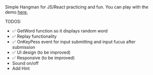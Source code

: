 Simple Hangman for JS/React practicing and fun. You can play with the demo [here](https://hangman-game-mq6aki1t1-aledeloss.vercel.app/),



TODOS:

- ✅ GetWord function so it displays random word
- ✅ Replay functionality
- ✅ OnKeyPess event for input submitting and input fucus after submission
- ✅ UI design (to be improved)
- ✅ Responsive (to be improved)
- Sound on/off
- Add Hint